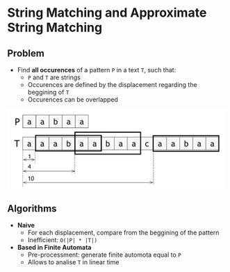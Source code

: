 # String Matching and Approximate String Matching

## Problem

 - Find **all occurences** of a pattern `P` in a text `T`, such that:
    - `P` and `T` are strings
    - Occurences are defined by the displacement regarding the beggining of `T`
    - Occurences can be overlapped

<img src="images/string_matching_example.png" width="500"><br>

## Algorithms

 - **Naive**
    - For each displacement, compare from the beggining of the pattern
    - Inefficient: `O(|P| * |T|)`
 - **Based in Finite Automata**
    - Pre-processment: generate finite automota equal to `P`
    - Allows to analise `T` in linear time


